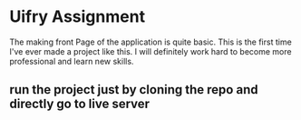 # Uifry Assignment
The making front Page of the application is quite basic.
This is the first time I've ever made a project like this. 
I will definitely work hard to become more professional and learn new skills.


## run the project just by cloning the repo and directly go to live server
